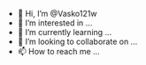 - 👋 Hi, I’m @Vasko121w
- 👀 I’m interested in ...
- 🌱 I’m currently learning ...
- 💞️ I’m looking to collaborate on ...
- 📫 How to reach me ...

<!---
Vasko121w/Vasko121w is a ✨ special ✨ repository because its `README.md` (this file) appears on your GitHub profile.
You can click the Preview link to take a look at your changes.
--->
